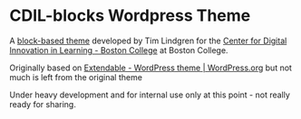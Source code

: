 # CDIL-blocks Wordpress Theme

A [block-based theme](https://developer.wordpress.org/themes/block-themes/) developed by Tim Lindgren for the [Center for Digital Innovation in Learning - Boston College](https://www.bc.edu/content/bc-web/academics/sites/cdil.html) at Boston College. 

Originally based on [Extendable - WordPress theme | WordPress.org](https://wordpress.org/themes/extendable/) but not much is left from the original theme

Under heavy development and for internal use only at this point - not really ready for sharing. 